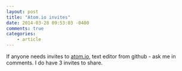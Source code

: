 ```yaml
---
layout: post
title: "Atom.io invites"
date: 2014-03-28 09:53:03 -0400
comments: true
categories: 
    - article
---
```


If anyone needs invites to [atom.io](http://atom.io), text editor from github - ask me in comments. I do have 3 invites to share.
